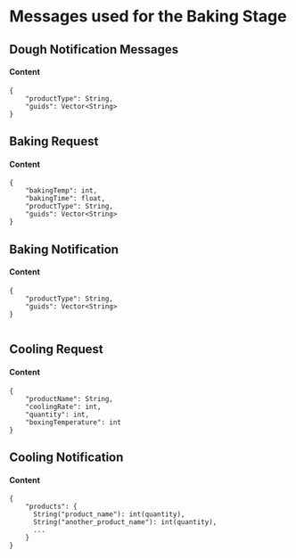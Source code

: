 # Messages used for the Baking Stage

## Dough Notification Messages

#### Content

```
{
    "productType": String,
    "guids": Vector<String>
}
```

## Baking Request

#### Content

```
{
    "bakingTemp": int,
    "bakingTime": float,
    "productType": String,
    "guids": Vector<String>
}

```

## Baking Notification

#### Content

```
{
    "productType": String,
    "guids": Vector<String>
}


```

## Cooling Request

#### Content
```
{
    "productName": String,
    "coolingRate": int,
    "quantity": int,
    "boxingTemperature": int
}

```

## Cooling Notification

#### Content

```
{
    "products": {
      String("product_name"): int(quantity),
      String("another_product_name"): int(quantity),
      ...
    }
}
```
